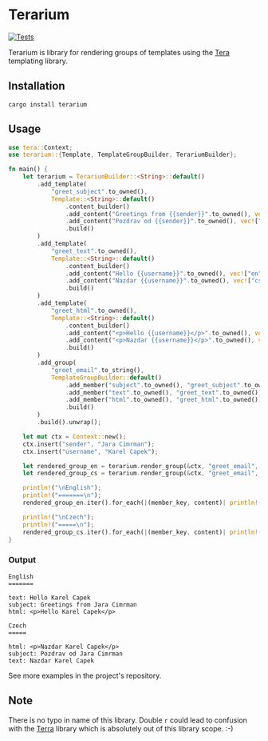 # Terarium

[![Tests](https://github.com/elmordo/terarium/actions/workflows/tests.yml/badge.svg)](https://github.com/elmordo/terarium/actions/workflows/tests.yml)

Terarium is library for rendering groups of templates using the [Tera](https://github.com/Keats/tera/tree/masterTera) templating library.

## Installation

```shell
cargo install terarium
```

## Usage

```rust
use tera::Context;
use terarium::{Template, TemplateGroupBuilder, TerariumBuilder};

fn main() {
    let terarium = TerariumBuilder::<String>::default()
        .add_template(
            "greet_subject".to_owned(),
            Template::<String>::default()
                .content_builder()
                .add_content("Greetings from {{sender}}".to_owned(), vec!["en".to_owned()])
                .add_content("Pozdrav od {{sender}}".to_owned(), vec!["cs".to_owned()])
                .build()
        )
        .add_template(
            "greet_text".to_owned(),
            Template::<String>::default()
                .content_builder()
                .add_content("Hello {{username}}".to_owned(), vec!["en".to_owned()])
                .add_content("Nazdar {{username}}".to_owned(), vec!["cs".to_owned()])
                .build()
        )
        .add_template(
            "greet_html".to_owned(),
            Template::<String>::default()
                .content_builder()
                .add_content("<p>Hello {{username}}</p>".to_owned(), vec!["en".to_owned()])
                .add_content("<p>Nazdar {{username}}</p>".to_owned(), vec!["cs".to_owned()])
                .build()
        )
        .add_group(
            "greet_email".to_string(),
            TemplateGroupBuilder::default()
                .add_member("subject".to_owned(), "greet_subject".to_owned())
                .add_member("text".to_owned(), "greet_text".to_owned())
                .add_member("html".to_owned(), "greet_html".to_owned())
                .build()
        )
        .build().unwrap();

    let mut ctx = Context::new();
    ctx.insert("sender", "Jara Cimrman");
    ctx.insert("username", "Karel Capek");

    let rendered_group_en = terarium.render_group(&ctx, "greet_email", "en", None).unwrap();
    let rendered_group_cs = terarium.render_group(&ctx, "greet_email", "cs", None).unwrap();

    println!("\nEnglish");
    println!("=======\n");
    rendered_group_en.iter().for_each(|(member_key, content)| println!("{}: {}", member_key, content));

    println!("\nCzech");
    println!("=====\n");
    rendered_group_cs.iter().for_each(|(member_key, content)| println!("{}: {}", member_key, content));
}
```

### Output

```
English
=======

text: Hello Karel Capek
subject: Greetings from Jara Cimrman
html: <p>Hello Karel Capek</p>

Czech
=====

html: <p>Nazdar Karel Capek</p>
subject: Pozdrav od Jara Cimrman
text: Nazdar Karel Capek

```

See more examples in the project's repository.

## Note

There is no typo in name of this library. Double `r` could lead to confusion with the
[Terra](https://crates.io/crates/terra) library which is absolutely out of this library scope. :-)  
